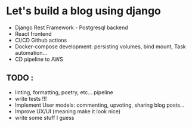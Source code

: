 # Let's build a blog using django

- Django Rest Framework - Postgresql backend
- React frontend
- CI/CD Github actions
- Docker-compose development: persisting volumes, bind mount, Task automation...
- CD pipeline to AWS

## TODO :

- linting, formatting, poetry, etc... pipeline
- write tests !!!
- Implement User models: commenting, upvoting, sharing blog posts...
- Improve UX/UI (meaning make it look nice)
- write some stuff I guess
